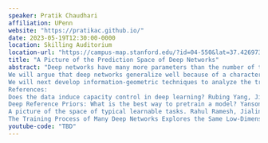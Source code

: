 ```yaml
---
speaker: Pratik Chaudhari
affiliation: UPenn
website: "https://pratikac.github.io/"
date: 2023-05-19T12:30:00-0000
location: Skilling Auditorium
location-url: "https://campus-map.stanford.edu/?id=04-550&lat=37.42697371527761&lng=-122.17280664808126&zoom=18&srch=undefined"
title: "A Picture of the Prediction Space of Deep Networks"
abstract: "Deep networks have many more parameters than the number of training data and can therefore overfit---and yet, they predict remarkably accurately in practice. Training such networks is a high-dimensional, large-scale and non-convex optimization problem and should be prohibitively difficult---and yet, it is quite tractable. This talk aims to illuminate these puzzling contradictions.
We will argue that deep networks generalize well because of a characteristic structure in the space of learnable tasks. The input correlation matrix for typical tasks has a “sloppy” eigenspectrum where, in addition to a few large eigenvalues, there is a large number of small eigenvalues that are distributed uniformly over a very large range. As a consequence, the Hessian and the Fisher Information Matrix of a trained network also have a sloppy eigenspectrum. Using these ideas, we will demonstrate an analytical non-vacuous PAC-Bayes generalization bound for general deep networks.
We will next develop information-geometric techniques to analyze the trajectories of the predictions of deep networks during training. By examining the underlying high-dimensional probabilistic models, we will reveal that the training process explores an effectively low-dimensional manifold. Networks with a wide range of architectures, sizes, trained using different optimization methods, regularization techniques, data augmentation techniques, and weight initializations lie on the same manifold in the prediction space. We will also show that predictions of networks being trained on different tasks (e.g., different subsets of ImageNet) using different representation learning methods (e.g., supervised, meta-, semi-supervised and contrastive learning) also lie on a low-dimensional manifold.
References:
Does the data induce capacity control in deep learning? Rubing Yang, Jialin Mao, and Pratik Chaudhari. [ICML '22] https://arxiv.org/abs/2110.14163
Deep Reference Priors: What is the best way to pretrain a model? Yansong Gao, Rahul Ramesh, and Pratik Chaudhari. [ICML '22] https://arxiv.org/abs/2202.00187
A picture of the space of typical learnable tasks. Rahul Ramesh, Jialin Mao, Itay Griniasty, Rubing Yang, Han Kheng Teoh, Mark Transtrum, James P. Sethna, and Pratik Chaudhari. [ICML ’23]. https://arxiv.org/abs/2210.17011
The Training Process of Many Deep Networks Explores the Same Low-Dimensional Manifold. Jialin Mao, Itay Griniasty, Han Kheng Teoh, Rahul Ramesh, Rubing Yang, Mark K. Transtrum, James P. Sethna, Pratik Chaudhari. 2023. https://arxiv.org/abs/2305.01604"
youtube-code: "TBD"
---
```

